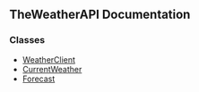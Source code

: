 ## TheWeatherAPI Documentation

### Classes
- [WeatherClient](./WeatherClient.md)
- [CurrentWeather](./CurrentWeather)
- [Forecast]()